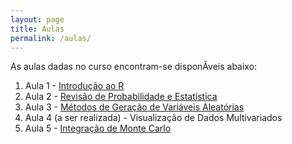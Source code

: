 ```yaml
---
layout: page
title: Aulas
permalink: /aulas/
---
```


As aulas dadas no curso encontram-se disponÃ­veis abaixo:

1. Aula 1 - [Introdução ao R](slides/parte01.html)
2. Aula 2 - [Revisão de Probabilidade e Estatística](slides/parte02.html)
3. Aula 3 - [Métodos de Geração de Variáveis Aleatórias](slides/parte03.html)
4. Aula 4 (a ser realizada) - Visualização de Dados Multivariados
5. Aula 5 - [Integração de Monte Carlo](slides/parte05.html)
